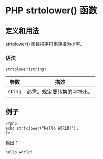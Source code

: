 # PHP strtolower() 函数



## 定义和用法

strtolower() 函数把字符串转换为小写。

### 语法

```
strtolower(string)
```

| 参数 | 描述 |
| --- | --- |
| string | 必需。规定要转换的字符串。 |

## 例子

```
<?php
echo strtolower("Hello WORLD!");
?>
```

输出：

```
hello world!
```



